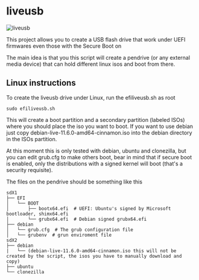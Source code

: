 # liveusb

![liveusb](https://github.com/kabutor/liveusb/raw/main/liveusb.png)

This project allows you to create a USB flash drive that work under UEFI firmwares even those with the Secure Boot on
 
The main idea is that you this script will create a pendrive (or any external media device) that can hold different linux isos and boot from there.

## Linux instructions

To create the liveusb drive under Linux, run the efiliveusb.sh as root

```shell
sudo efiliveusb.sh
```
This will create a boot partition and a secondary partition (labeled ISOs) where you should place the iso you want to boot. 
If you want to use debian just copy debian-live-11.6.0-amd64-cinnamon.iso into the debian directory in the ISOs partition.

At this moment this is only tested with debian, ubuntu and clonezilla, but you can edit grub.cfg to make others boot, bear in mind that if secure boot is enabled, only the distributions with a signed kernel will boot (that's a security requisite).

The files on the pendrive should be something like this

```
sdX1
├── EFI
│   └── BOOT
│       ├── bootx64.efi  # UEFI: Ubuntu's signed by Microsoft bootloader, shimx64.efi
│       └── grubx64.efi  # Debian signed grubx64.efi
├── debian
│   └── grub.cfg  # The grub configuration file
│   └── grubenv  # grun enviroment file
sdX2
├── debian
|   └── (debian-live-11.6.0-amd64-cinnamon.iso this will not be created by the script, the isos you have to manually download and copy)
├── ubuntu
└── clonezilla

```
